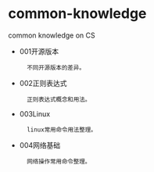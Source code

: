 # common-knowledge
common knowledge on CS

- 001开源版本

        不同开源版本的差异。

- 002正则表达式

        正则表达式概念和用法。

- 003Linux

        linux常用命令用法整理。

- 004网络基础

        网络操作常用命令整理。
